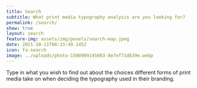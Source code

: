 ```yaml
---
title: Search
subtitle: What print media typography analysis are you looking for?
permalink: /search/
show: true
layout: search
feature-img: assets/img/pexels/search-map.jpeg
date: 2021-10-11T08:33:49.145Z
icon: fa-search
image: ../uploads/photo-1500989145603-8e7ef71d639e.webp
---
```

Type in what you wish to find out about the choices different forms of print media take on when deciding the typography used in their branding.